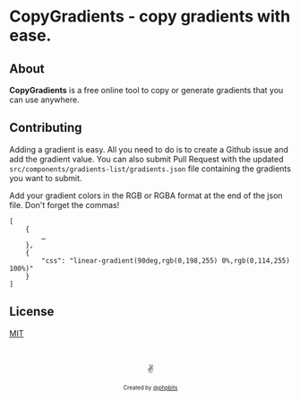 # CopyGradients - copy gradients with ease.

## About

**CopyGradients** is a free online tool to copy or generate gradients that you can use anywhere.

## Contributing

Adding a gradient is easy. All you need to do is to create a Github issue and add the gradient value. You can also submit Pull Request with the updated `src/components/gradients-list/gradients.json` file containing the gradients you want to submit.

Add your gradient colors in the RGB or RGBA format at the end of the json file. Don't forget the commas!

```
[
    {
        …
    },
    {
        "css": "linear-gradient(90deg,rgb(0,198,255) 0%,rgb(0,114,255) 100%)"
    }
]
```

## License

[MIT](https://github.com/ghosh/uiGradients/blob/master/LICENSE.md)

&nbsp;

<p align="center">✌️</p>
<p align="center">
<sub><sup>Created by <a href="https://twitter.com/phpbits">@phpbits</a></sup></sub>
</p>